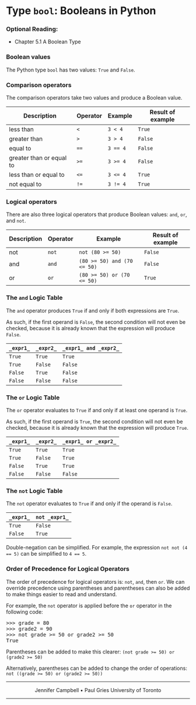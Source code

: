 # Type `bool`: Booleans in Python

### Optional Reading:

*   Chapter 5.1 A Boolean Type

### Boolean values

The Python type `bool` has two values: `True` and `False`.

### Comparison operators

The comparison operators take two values and produce a Boolean value.

| Description | Operator | Example | Result of example |
| --- | --- | --- | --- | 
| less than | `<` | `3 < 4` | `True` |
| greater than | `>` | `3 > 4` | `False` |
| equal to | `==` | `3 == 4` | `False` |
| greater than or equal to | `>=` | `3 >= 4` | `False` |
| less than or equal to | `<=` | `3 <= 4` | `True` |
| not equal to | `!=` | `3 != 4` | `True` |

### Logical operators

There are also three logical operators that produce Boolean values: `and`, `or`, and `not`.

| Description | Operator | Example | Result of example |
| --- | --- | --- | --- |
| not | `not` | `not (80 >= 50)` | `False` |
| and | `and` | `(80 >= 50) and (70 <= 50)` | `False` |
| or | `or` | `(80 >= 50) or (70 <= 50)` | `True` |

### The `and` Logic Table

The `and` operator produces `True` if and only if both expressions are `True`.

As such, if the first operand is `False`, the second condition will not even be checked, because it is already known that the expression will produce `False`.

| `_expr1_` | `_expr2_` | `_expr1_ and _expr2_` |
| --- | --- | --- |
| `True` | `True` | `True` |
| `True` | `False` | `False` |
| `False` | `True` | `False` |
| `False` | `False` | `False` |

### The `or` Logic Table

The `or` operator evaluates to `True` if and only if at least one operand is `True`.

As such, if the first operand is `True`, the second condition will not even be checked, because it is already known that the expression will produce `True`.

| `_expr1_` | `_expr2_` | `_expr1_ or _expr2_` |
| --- | --- | --- |
| `True` | `True` | `True` |
| `True` | `False` | `True` |
| `False` | `True` | `True` |
| `False` | `False` | `False` |

### The `not` Logic Table

The `not` operator evaluates to `True` if and only if the operand is `False`.

| `_expr1_` | `not _expr1_` |
| --- | --- |
| `True` | `False` |
| `False` | `True` |

Double-negation can be simplified. For example, the expression `not not (4 == 5)` can be simplified to `4 == 5`.

### Order of Precedence for Logical Operators

The order of precedence for logical operators is: `not`, `and`, then `or`. We can override precedence using parentheses and parentheses can also be added to make things easier to read and understand.

For example, the `not` operator is applied before the `or` operator in the following code:

<pre>>>> grade = 80
>>> grade2 = 90
>>> not grade >= 50 or grade2 >= 50
True
</pre>

Parentheses can be added to make this clearer: `(not grade >= 50) or (grade2 >= 50)`

Alternatively, parentheses can be added to change the order of operations: `not ((grade >= 50) or (grade2 >= 50))`

* * *

<center>Jennifer Campbell • Paul Gries
University of Toronto</center>

* * *
